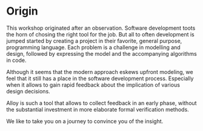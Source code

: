# Origin
This workshop originated after an observation. Software development toots the
horn of chosing the right tool for the job. But all to often development is
jumped started by creating a project in their favorite, general purpose,
programming language.
Each problem is a challenge in modelling and design, followed by expressing the
model and the accompanying algorithms in code.

Although it seems that the modern approach eskews upfront modeling, we feel 
that it still has a place in the software development process. Especially
when it allows to gain rapid feedback about the implication of various design
decisions.

Alloy is such a tool that allows to collect feedback in an early phase,
without the substantial investment in more elaborate formal verification
methods.

We like to take you on a journey to convince you of the insight.
